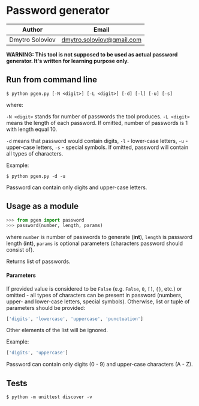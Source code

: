 # Password generator

| Author | Email |
| --- | --- |
| Dmytro Soloviov | [dmytro.soloviov@gmail.com](mailto:dmytro.soloviov@gmail.com) |

**WARNING: This tool is not supposed to be used as actual password generator.  It's written for learning purpose only.**

## Run from command line

```shell
$ python pgen.py [-N <digit>] [-L <digit>] [-d] [-l] [-u] [-s]
```

where:

`-N <digit>` stands for number of passwords the tool produces. `-L <digit>` means the length of each password. If omitted, number of passwords is 1 with length equal 10.

`-d` means that password would contain digits, `-l` - lower-case letters, `-u` - upper-case letters, `-s` - special symbols. If omitted, password will contain all types of characters.

Example:

```shell
$ python pgen.py -d -u
```

Password can contain only digits and upper-case letters.

## Usage as a module

```python
>>> from pgen import password
>>> password(number, length, params)
```

where `number` is number of passwords to generate (**int**), `length` is password length (**int**), `params` is optional parameters (characters password should consist of).

Returns list of passwords.

#### Parameters

If provided value is considered to be `False` (e.g. `False`, `0`, `[]`, `{}`, etc.) or omitted - all types of characters can be present in password (numbers, upper- and lower-case letters, special symbols). Otherwise, list or tuple of parameters should be provided:

```python
['digits', 'lowercase', 'uppercase', 'punctuation']
```
Other elements of the list will be ignored.

Example:

```python
['digits', 'uppercase']
```

Password can contain only digits (0 - 9) and upper-case characters (A - Z).

## Tests

```shell
$ python -m unittest discover -v
```
